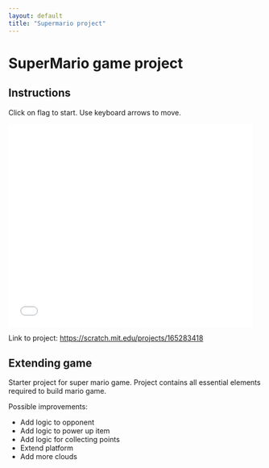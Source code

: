 ```yaml
---
layout: default
title: "Supermario project"
---
```

# SuperMario game project

## Instructions

Click on flag to start.
Use keyboard arrows to move.

<iframe allowtransparency="true" width="485" height="402" src="//scratch.mit.edu/projects/embed/165283418/?autostart=false" frameborder="0" allowfullscreen></iframe>
    
Link to project:
https://scratch.mit.edu/projects/165283418

## Extending game

Starter project for super mario game. 
Project contains all essential elements required to build mario game.

Possible improvements:

- Add logic to opponent
- Add logic to power up item
- Add logic for collecting points
- Extend platform
- Add more clouds
